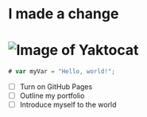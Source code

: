 # I made a change
# ![Image of Yaktocat](https://octodex.github.com/images/yaktocat.png)
``` javascript
# var myVar = "Hello, world!";
```
- [ ] Turn on GitHub Pages
- [ ] Outline my portfolio
- [ ] Introduce myself to the world
